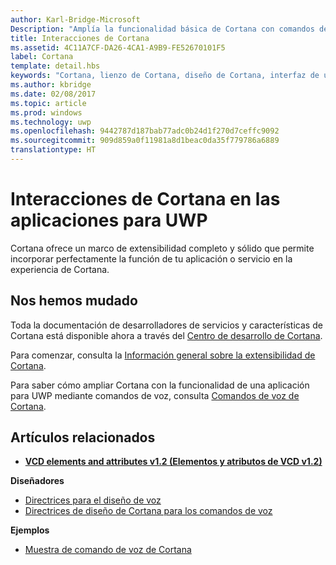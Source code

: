 ```yaml
---
author: Karl-Bridge-Microsoft
Description: "Amplía la funcionalidad básica de Cortana con comandos de voz que activan una aplicación para UWP y ejecutan una acción única."
title: Interacciones de Cortana
ms.assetid: 4C11A7CF-DA26-4CA1-A9B9-FE52670101F5
label: Cortana
template: detail.hbs
keywords: "Cortana, lienzo de Cortana, diseño de Cortana, interfaz de usuario, comandos de voz, VCD"
ms.author: kbridge
ms.date: 02/08/2017
ms.topic: article
ms.prod: windows
ms.technology: uwp
ms.openlocfilehash: 9442787d187bab77adc0b24d1f270d7ceffc9092
ms.sourcegitcommit: 909d859a0f11981a8d1beac0da35f779786a6889
translationtype: HT
---
```

# <a name="cortana-interactions-in-uwp-apps"></a>Interacciones de Cortana en las aplicaciones para UWP

Cortana ofrece un marco de extensibilidad completo y sólido que permite incorporar perfectamente la función de tu aplicación o servicio en la experiencia de Cortana.

## <a name="weve-moved"></a>Nos hemos mudado

Toda la documentación de desarrolladores de servicios y características de Cortana está disponible ahora a través del [Centro de desarrollo de Cortana](https://developer.microsoft.com/en-us/cortana).

Para comenzar, consulta la [Información general sobre la extensibilidad de Cortana](https://msdn.microsoft.com/cortana/getstarted).

Para saber cómo ampliar Cortana con la funcionalidad de una aplicación para UWP mediante comandos de voz, consulta [Comandos de voz de Cortana](https://developer.microsoft.com/en-us/cortana). 

## <a name="related-articles"></a>Artículos relacionados

* [**VCD elements and attributes v1.2 (Elementos y atributos de VCD v1.2)**](https://msdn.microsoft.com/library/windows/apps/dn706593)

**Diseñadores**
* [Directrices para el diseño de voz](https://msdn.microsoft.com/windows/uwp/input-and-devices/speech-interactions)
* [Directrices de diseño de Cortana para los comandos de voz](https://msdn.microsoft.com/en-us/cortana/voicecommands/voicecommand-design-guidelines)

**Ejemplos**
* [Muestra de comando de voz de Cortana](http://go.microsoft.com/fwlink/p/?LinkID=619899)
 

 




